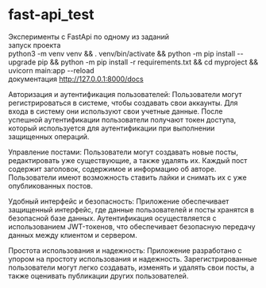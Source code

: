 # fast-api_test
Эксперименты с FastApi по одному из заданий<br>
запуск проекта <br>
python3 -m venv venv && . venv/bin/activate && python -m pip install --upgrade pip && python -m pip install -r requirements.txt && cd myproject && uvicorn main:app --reload<br>
документация http://127.0.0.1:8000/docs

Авторизация и аутентификация пользователей: Пользователи могут регистрироваться в системе, чтобы создавать свои аккаунты. Для входа в систему они используют свои учетные данные. После успешной аутентификации пользователи получают токен доступа, который используется для аутентификации при выполнении защищенных операций.

Управление постами: Пользователи могут создавать новые посты, редактировать уже существующие, а также удалять их. Каждый пост содержит заголовок, содержимое и информацию об авторе. Пользователи имеют возможность ставить лайки и снимать их с уже опубликованных постов.

Удобный интерфейс и безопасность: Приложение обеспечивает защищенный интерфейс, где данные пользователей и посты хранятся в безопасной базе данных. Аутентификация осуществляется с использованием JWT-токенов, что обеспечивает безопасную передачу данных между клиентом и сервером.

Простота использования и надежность: Приложение разработано с упором на простоту использования и надежность. Зарегистрированные пользователи могут легко создавать, изменять и удалять свои посты, а также оценивать публикации других пользователей.
